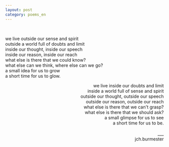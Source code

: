 ```yaml
---
layout: post
category: poems_en
---
```


<br />

we live outside our sense and spirit<br />
outside a world full of doubts and limit<br />
inside our thought, inside our speech<br />
inside our reason, inside our reach<br />
what else is there that we could know?<br />
what else can we think, where else can we go?<br />
a small idea for us to grow<br />
a short time for us to glow.

<div align="right">we live inside our doubts and limit<br />
<div align="right">inside a world full of sense and spirit

<div align="right">outside our thought, outside our speech<br />
<div align="right">outside our reason, outside our reach

<div align="right">what else is there that we can't grasp?<br />
<div align="right">what else is there that we should ask?<br />
<div align="right">a small glimpse for us to see<br />
<div align="right">a short time for us to be.<br />

<br />
<div align="right">___
<div align="right">jch.burmester</div>
